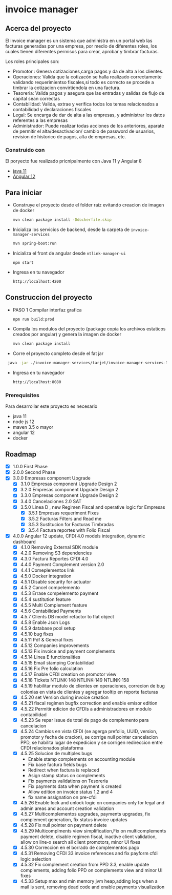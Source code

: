# invoice manager

<!-- ABOUT THE PROJECT -->
## Acerca del proyecto

El invoice manager es un sistema que administra en un portal web las facturas generadas por una empresa, por medio de diferentes roles, los cuales tienen diferentes permisos para crear, aprobar y timbrar facturas.


Los roles principales son:
* Promotor : Genera cotizaciones,carga pagos y da de alta a los clientes.
* Operaciones: Valida que la cotizacón se halla realizado correctamente validando requerimientso fiscales,si todo es correcto se procede a timbrar la cotizacion convirtiendola en una factura.
* Tesoreria: Valida pagos y asegura que las entradas y salidas de flujo de capital sean correctas
* Contabilidad: Valida, extrae y verifica todos los temas relacionados a contabilidad y declaraciones fiscales
* Legal: Se encarga de dar de alta a las empresas, y administrar los datos referentes a las empresas
* Administrador: Puede realizar todas acciones de los anteriores, aparate de permitir el alta/desactivacion/ cambio de password de usuarios, revision de historico de pagos, alta de empresas, etc.



### Construido con

El poryecto fue realizado pricnipalmente con Java 11 y Angular 8
* [java 11](https://www.oracle.com/mx/java/technologies/javase-jdk11-downloads.html)
* [Angular 12](https://angular.io)



<!-- GETTING STARTED -->
## Para iniciar

* Construye el proyecto desde el folder raíz evitando creacion de imagen de docker
  ```sh
  mvn clean package install -Ddockerfile.skip
  ```

* Inicializa los servicios de backend, desde la carpeta de <code>invoice-manager-services</code>
  ```sh
  mvn spring-boot:run
  ```
  
* Inicializa el front de angular desde <code>ntlink-manager-ui</code>
  ```
  npm start
  ```

* Ingresa en tu navegador
  ```sh
  http://localhost:4200
  ```

## Construccion del proyecto

* PASO 1 Compilar interfaz grafica
  ``` sh
  npm run build:prod
  ```
* Compila los modulos del proyecto (package copia los archivos estaticos creados por angular) y genera la imagen de docker
  ```sh
  mvn clean package install
  ```

* Corre el proyecto completo desde el fat jar
 ```sh
  java -jar ./invoice-manager-services/tarjet/invoice-manager-services-3.x.x.jar
  ```
* Ingresa en tu navegador
  ```sh
  http://localhost:8080
  ```


### Prerequisites

Para desarrollar este proyecto es necesario

* java 11
* node js 12
* maven 3.5 o mayor
* angular 12
* docker

<!-- ROADMAP -->
## Roadmap

- [x] 1.0.0 First Phase
- [x] 2.0.0 Second Phase
- [x] 3.0.0 Empresas component Upgrade
  - [x] 3.1.0 Empresas component Upgrade Design 2
  - [x] 3.2.0 Empresas component Upgrade Design 2
  - [x] 3.3.0 Empresas component Upgrade Design 2
  - [x] 3.4.0 Cancelaciones 2.0 SAT
  - [x] 3.5.0 Linea D , new Regimen Fiscal and operative logic for Empresas
    - [x] 3.5.1 Empresas requeriment Fixes 
    - [x] 3.5.2 Facturas Filters and Read me
    - [x] 3.5.3 Sustitucion for Facturas Timbradas
    - [x] 3.5.4 Factura reportes with Folio Fiscal
- [x] 4.0.0 Angular 12 update, CFDI 4.0 models integration, dynamic dashboard
  - [x] 4.1.0 Removing External SDK module
  - [x] 4.2.0 Removing S3 dependencies
  - [x] 4.3.0 Factura Reportes CFDI 4.0
  - [x] 4.4.0 Payment Complement version 2.0
  - [x] 4.4.1 Comeplementos link
  - [x] 4.5.0 Docker integration
  - [x] 4.5.1 Disable security for actuator
  - [x] 4.5.2 Cancel compelemento
  - [x] 4.5.3 Errase compelemento payment
  - [x] 4.5.4 sustitution feature
  - [x] 4.5.5 Multi Complement feature
  - [x] 4.5.6 Contabilidad Payments
  - [x] 4.5.7 Clients DB model refactor to flat object
  - [x] 4.5.8 Enable Json Logs
  - [x] 4.5.9 database pool setup
  - [x] 4.5.10 bug fixes
  - [x] 4.5.11 Pdf & General fixes
  - [x] 4.5.12 Companies improvements
  - [x] 4.5.13 Fix invoice and payment complements
  - [x] 4.5.14 Linea E functionalities
  - [x] 4.5.15 Email stamping Contabilidad
  - [x] 4.5.16 Fix Pre folio calculation
  - [x] 4.5.17 Enable CFDI creation on promotor view
  - [x] 4.5.18 Tickets NTLINK-148 NTLINK-149 NTLINK-158
  - [x] 4.5.19 habilitar modulo de clientes en operaciones, correcion de bug colonias en vista de clientes y agregar tooltip en reporte facturas
  - [x] 4.5.20 set Version during  invoice creation
  - [x] 4.5.21 fiscal regimen bugfix correction and enable emisor edition
  - [x] 4.5.22 Permitir edicion  de CFDIs a administradores en modulo contabilidad
  - [x] 4.5.23 Se repar issue de total de pago de complemento para cancelacion
  - [x] 4.5.24 Cambios en vista CFDI (se agerga prefolio, UUID, version, promotor y fecha de cracion), se corrige null pointer cancelacion PPD, se habilita lugar de expedicion y se corrigen redireccion entre CFDI relacionados plataforma
  - [x] 4.5.25 Solucion de multiples bugs
    - Enable stamp complements on accounting module 
    - Fix base factura fields bugs 
    - Redirect when factura is replaced 
    - Asign stamp status on complements 
    - Fix payments validations on Tesoreria 
    - Fix payments data when payment is created 
    - Allow edition on invoice status 1,2 and 4 
    - fix name assignation on pre-cfdi
  - [x] 4.5.26 Enable lock and unlock logic on companies only for legal and admin areas and account creation validation
  - [x] 4.5.27 Multicomplementos upgrades, payments upgrades, fix complement generation, fix status invoice updates
  - [x] 4.5.28 Fix null pointer on payment delete
  - [x] 4.5.29 Multicomplments view simplification,Fix on multicomplements payment delete, disable regimen fiscal, inactive client validation, allow on line-x search all client promotors, minor UI fixes
  - [x] 4.5.30 Correccion en el borrado de complementos pago
  - [x] 4.5.31 Removing CFDI 33 invoice references and fix payform cfdi logic selection
  - [x] 4.5.32 Fix complement creation from PPD 3.3, enable update complements, adding folio PPD on complements view and minor UI fixes
  - [x] 4.5.33 Setup max and min memory jvm heap,adding logs when a mail is sent, removing dead code and enable payments visualization